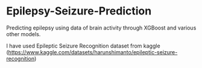 # Epilepsy-Seizure-Prediction
Predicting epilepsy using data of brain activity through XGBoost and various other models.

I have used Epileptic Seizure Recognition dataset from kaggle (https://www.kaggle.com/datasets/harunshimanto/epileptic-seizure-recognition)
